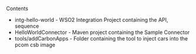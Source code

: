 Contents  
- intg-hello-world - WSO2 Integration Project containing the API, sequence  
- HelloWorldConnector - Maven project containing the Sample Connector  
- tools/addCarbonApps - Folder containing the tool to inject cars into the pcom csb image  

